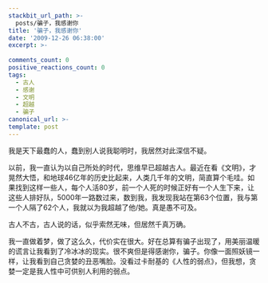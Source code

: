 ```yaml
---
stackbit_url_path: >-
  posts/骗子，我感谢你
title: '骗子，我感谢你'
date: '2009-12-26 06:38:00'
excerpt: >-
  
comments_count: 0
positive_reactions_count: 0
tags: 
  - 古人
  - 感谢
  - 文明
  - 超越
  - 骗子
canonical_url: >-
template: post
---
```

<p>我是天下最蠢的人，蠢到别人说我聪明时，我居然对此深信不疑。</p>  <p>以前，我一直认为以自己所处的时代，思维早已超越古人。最近在看《文明》，才晃然大悟，和地球46亿年的历史比起来，人类几千年的文明，简直算个毛哇。如果找到这样一些人，每个人活80岁，前一个人死的时候正好有一个人生下来，让这些人排好队，5000年一路数过来，数到我，我发现我站在第63个位置，我与第一个人隔了62个人，我就以为我超越了他/她。真是愚不可及。</p>  <p>古人不古，古人说的话，似乎索然无味，但居然千真万确。</p>  <p>我一直做着梦，做了这么久，代价实在很大。好在总算有骗子出现了，用美丽温暖的谎言让我看到了冷冰冰的现实。很不爽但是得感谢你，骗子。你像一面照妖镜一样，让我看到自己贪婪的丑恶嘴脸。没看过卡耐基的《人性的弱点》，但我想，贪婪一定是我人性中可供别人利用的弱点。</p>